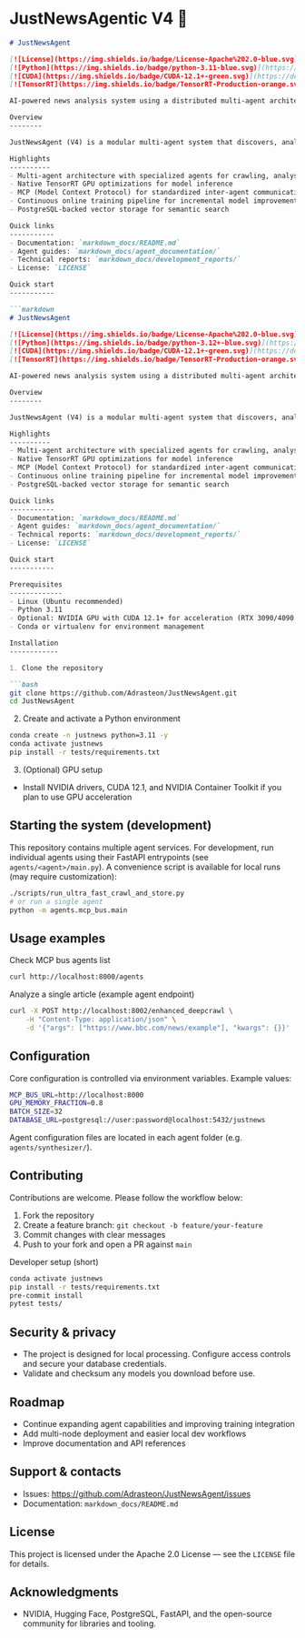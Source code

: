 # JustNewsAgentic V4 🤖

```markdown
# JustNewsAgent

[![License](https://img.shields.io/badge/License-Apache%202.0-blue.svg)](https://opensource.org/licenses/Apache-2.0)
[![Python](https://img.shields.io/badge/python-3.11-blue.svg)](https://www.python.org/downloads/)
[![CUDA](https://img.shields.io/badge/CUDA-12.1+-green.svg)](https://developer.nvidia.com/cuda-toolkit)
[![TensorRT](https://img.shields.io/badge/TensorRT-Production-orange.svg)](https://developer.nvidia.com/tensorrt)

AI-powered news analysis system using a distributed multi-agent architecture, GPU acceleration, and continuous learning.

Overview
--------

JustNewsAgent (V4) is a modular multi-agent system that discovers, analyzes, verifies, and synthesizes news content. Agents communicate via the Model Context Protocol (MCP). The project emphasizes performance (native TensorRT acceleration), modularity, and operational observability.

Highlights
----------
- Multi-agent architecture with specialized agents for crawling, analysis, fact-checking, synthesis, and storage
- Native TensorRT GPU optimizations for model inference
- MCP (Model Context Protocol) for standardized inter-agent communication
- Continuous online training pipeline for incremental model improvements
- PostgreSQL-backed vector storage for semantic search

Quick links
-----------
- Documentation: `markdown_docs/README.md`
- Agent guides: `markdown_docs/agent_documentation/`
- Technical reports: `markdown_docs/development_reports/`
- License: `LICENSE`

Quick start
-----------

```markdown
# JustNewsAgent

[![License](https://img.shields.io/badge/License-Apache%202.0-blue.svg)](https://opensource.org/licenses/Apache-2.0)
[![Python](https://img.shields.io/badge/python-3.12+-blue.svg)](https://www.python.org/downloads/)
[![CUDA](https://img.shields.io/badge/CUDA-12.1+-green.svg)](https://developer.nvidia.com/cuda-toolkit)
[![TensorRT](https://img.shields.io/badge/TensorRT-Production-orange.svg)](https://developer.nvidia.com/tensorrt)

AI-powered news analysis system using a distributed multi-agent architecture, GPU acceleration, and continuous learning.

Overview
--------

JustNewsAgent (V4) is a modular multi-agent system that discovers, analyzes, verifies, and synthesizes news content. Agents communicate via the Model Context Protocol (MCP). The project emphasizes performance (native TensorRT acceleration), modularity, and operational observability.

Highlights
----------
- Multi-agent architecture with specialized agents for crawling, analysis, fact-checking, synthesis, and storage
- Native TensorRT GPU optimizations for model inference
- MCP (Model Context Protocol) for standardized inter-agent communication
- Continuous online training pipeline for incremental model improvements
- PostgreSQL-backed vector storage for semantic search

Quick links
-----------
- Documentation: `markdown_docs/README.md`
- Agent guides: `markdown_docs/agent_documentation/`
- Technical reports: `markdown_docs/development_reports/`
- License: `LICENSE`

Quick start
-----------

Prerequisites
-------------
- Linux (Ubuntu recommended)
- Python 3.11
- Optional: NVIDIA GPU with CUDA 12.1+ for acceleration (RTX 3090/4090 recommended)
- Conda or virtualenv for environment management

Installation
------------

1. Clone the repository

```bash
git clone https://github.com/Adrasteon/JustNewsAgent.git
cd JustNewsAgent
```

2. Create and activate a Python environment

```bash
conda create -n justnews python=3.11 -y
conda activate justnews
pip install -r tests/requirements.txt
```

3. (Optional) GPU setup

- Install NVIDIA drivers, CUDA 12.1, and NVIDIA Container Toolkit if you plan to use GPU acceleration

Starting the system (development)
-------------------------------

This repository contains multiple agent services. For development, run individual agents using their FastAPI entrypoints (see `agents/<agent>/main.py`). A convenience script is available for local runs (may require customization):

```bash
./scripts/run_ultra_fast_crawl_and_store.py
# or run a single agent
python -m agents.mcp_bus.main
```

Usage examples
--------------

Check MCP bus agents list

```bash
curl http://localhost:8000/agents
```

Analyze a single article (example agent endpoint)

```bash
curl -X POST http://localhost:8002/enhanced_deepcrawl \
	-H "Content-Type: application/json" \
	-d '{"args": ["https://www.bbc.com/news/example"], "kwargs": {}}'
```

Configuration
-------------

Core configuration is controlled via environment variables. Example values:

```bash
MCP_BUS_URL=http://localhost:8000
GPU_MEMORY_FRACTION=0.8
BATCH_SIZE=32
DATABASE_URL=postgresql://user:password@localhost:5432/justnews
```

Agent configuration files are located in each agent folder (e.g. `agents/synthesizer/`).

Contributing
------------

Contributions are welcome. Please follow the workflow below:

1. Fork the repository
2. Create a feature branch: `git checkout -b feature/your-feature`
3. Commit changes with clear messages
4. Push to your fork and open a PR against `main`

Developer setup (short)

```bash
conda activate justnews
pip install -r tests/requirements.txt
pre-commit install
pytest tests/
```

Security & privacy
------------------

- The project is designed for local processing. Configure access controls and secure your database credentials.
- Validate and checksum any models you download before use.

Roadmap
-------

- Continue expanding agent capabilities and improving training integration
- Add multi-node deployment and easier local dev workflows
- Improve documentation and API references

Support & contacts
------------------

- Issues: https://github.com/Adrasteon/JustNewsAgent/issues
- Documentation: `markdown_docs/README.md`

License
-------

This project is licensed under the Apache 2.0 License — see the `LICENSE` file for details.

Acknowledgments
---------------

- NVIDIA, Hugging Face, PostgreSQL, FastAPI, and the open-source community for libraries and tooling.

```